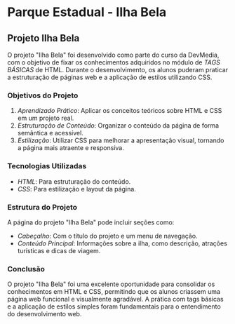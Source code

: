 # Parque Estadual - Ilha Bela

## Projeto Ilha Bela

O projeto "Ilha Bela" foi desenvolvido como parte do curso da DevMedia, com o objetivo de fixar os conhecimentos adquiridos no módulo de *TAGS BÁSICAS* de HTML. Durante o desenvolvimento, os alunos puderam praticar a estruturação de páginas web e a aplicação de estilos utilizando CSS.

### Objetivos do Projeto

1. *Aprendizado Prático*: Aplicar os conceitos teóricos sobre HTML e CSS em um projeto real.
2. *Estruturação de Conteúdo*: Organizar o conteúdo da página de forma semântica e acessível.
3. *Estilização*: Utilizar CSS para melhorar a apresentação visual, tornando a página mais atraente e responsiva.

### Tecnologias Utilizadas

- *HTML*: Para estruturação do conteúdo.
- *CSS*: Para estilização e layout da página.

### Estrutura do Projeto

A página do projeto "Ilha Bela" pode incluir seções como:

- *Cabeçalho*: Com o título do projeto e um menu de navegação.
- *Conteúdo Principal*: Informações sobre a ilha, como descrição, atrações turísticas e dicas de viagem.

### Conclusão

O projeto "Ilha Bela" foi uma excelente oportunidade para consolidar os conhecimentos em HTML e CSS, permitindo que os alunos criassem uma página web funcional e visualmente agradável. A prática com tags básicas e a aplicação de estilos simples foram fundamentais para o entendimento do desenvolvimento web.
